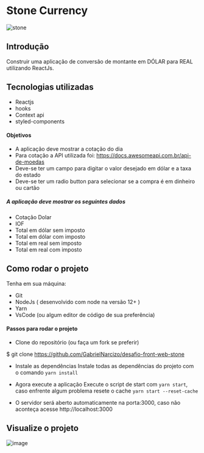 # Stone Currency

![stone](https://user-images.githubusercontent.com/75431544/123343810-e443f880-d528-11eb-8ff3-7653c248dbdb.png)

## Introdução

Construir uma aplicação de conversão de montante em DÓLAR para REAL utilizando ReactJs.

## Tecnologias utilizadas
- Reactjs
- hooks
- Context api
- styled-components

#### Objetivos

- A aplicação deve mostrar a cotação do dia
- Para cotação a API utilizada foi: https://docs.awesomeapi.com.br/api-de-moedas
- Deve-se ter um campo para digitar o valor desejado em dólar e a taxa do estado
- Deve-se ter um radio button para selecionar se a compra é em dinheiro ou cartão
  
##### A aplicação deve mostrar os seguintes dados

- Cotação Dolar
- IOF
- Total em dólar sem imposto
- Total em dólar com imposto
- Total em real sem imposto
- Total em real com imposto

## Como rodar o projeto

Tenha em sua máquina:

- Git
- NodeJs ( desenvolvido com node na versão 12+ )
- Yarn
- VsCode (ou algum editor de código de sua preferência)

#### Passos para rodar o projeto

- ️Clone do repositório (ou faça um fork se preferir)

$ git clone https://github.com/GabrielNarcizo/desafio-front-web-stone

- Instale as dependências
Instale todas as dependências do projeto com o comando `yarn install`

- Agora execute a aplicação
Execute o script de start com `yarn start`, caso enfrente algum problema resete o cache `yarn start --reset-cache`

- O servidor será aberto automaticamente na porta:3000, caso não aconteça acesse http://localhost:3000

## Visualize o projeto

![image](https://user-images.githubusercontent.com/75431544/123344056-70562000-d529-11eb-95a2-5cd39d6fd4dc.png) 
